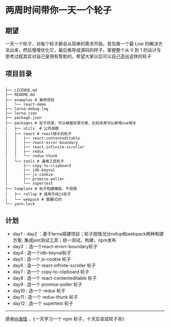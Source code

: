 # 两周时间带你一天一个轮子
## 期望
一天一个轮子，对每个轮子都会从简单的需求开始，首先做一个最 Low 的解决方法出来，然后慢慢优化它，最后推导成源码的样子。掌握整个从 0 到 1 的设计与思考过程其实对自己是很有帮助的。希望大家以后可以自己造出这样的轮子
## 项目目录
```
.
├── LICENSE.md
├── README.md
├── examples # 案例项目
│   └── react-demo
├── lerna-debug.log
├── lerna.json
├── package.json
├── packages # 轮子目录，可以根据目录分类，比如未来可以新增vue相关
│   ├── utils  # 公共函数
│   ├── react # react相关的轮子
│   │   ├── react-contenteditable
│   │   ├── react-error-boundary
│   │   ├── react-infinite-scroller
│   │   ├── redux
│   │   └── redux-thunk
│   └── tools # 通用工具轮子
│       ├── copy-to-clipboard
│       ├── idb-keyval
│       ├── js-cookie
│       ├── promise-poller
│       └── supertest
├── template # 轮子构建模版，不局限
│   ├── rollup # 适用于纯js轮子
│   └── webpack # 需要UI的
└── yarn.lock
```

## 计划
- day1 - day2 ：基于lerna搭建项目；轮子按情况分rollup和webpack两种构建方案; 集成jest测试工具；统一测试，构建，npm发布
- day3 ：造一个react-errorr-boundary轮子
- day4 : 造一个idb-keyval轮子
- day5 : 造一个 js-cookie 轮子
- day6 : 造一个 react-infinite-scroller 轮子
- day7 : 造一个 copy-to-clipboard 轮子
- day8 : 造一个 react-contenteditable 轮子
- day9 : 造一个 promise-poller 轮子
- day10 : 造一个 redux 轮子
- day11 : 造一个 redux-thunk 轮子
- day12 : 造一个 supertest 轮子

---
感谢[@海怪](https://yanhaixiang.com/#/) ，《一天学习一个 npm 轮子，十天后变成轮子哥》
